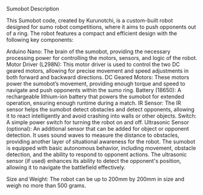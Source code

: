 Sumobot Description

This Sumobot code, created by Kurunotchi, is a custom-built robot designed for sumo robot competitions, where it aims to push opponents out of a ring. The robot features a compact and efficient design with the following key components:

Arduino Nano: The brain of the sumobot, providing the necessary processing power for controlling the motors, sensors, and logic of the robot.
Motor Driver (L298N): This motor driver is used to control the two DC geared motors, allowing for precise movement and speed adjustments in both forward and backward directions.
DC Geared Motors: These motors power the sumobot’s movement, providing enough torque and speed to navigate and push opponents within the sumo ring.
Battery (18650): A rechargeable lithium-ion battery that powers the sumobot for extended operation, ensuring enough runtime during a match.
IR Sensor: The IR sensor helps the sumobot detect obstacles and detect opponents, allowing it to react intelligently and avoid crashing into walls or other objects.
Switch: A simple power switch for turning the robot on and off.
Ultrasonic Sensor (optional): An additional sensor that can be added for object or opponent detection. It uses sound waves to measure the distance to obstacles, providing another layer of situational awareness for the robot.
The sumobot is equipped with basic autonomous behavior, including movement, obstacle detection, and the ability to respond to opponent actions. The ultrasonic sensor (if used) enhances its ability to detect the opponent's position, allowing it to navigate the battlefield effectively.

Size and Weight:
The robot can be up to 200mm by 200mm in size and weigh no more than 500 grams.
